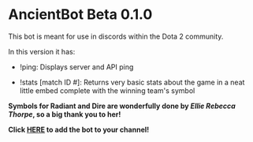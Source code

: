 <h1>AncientBot Beta 0.1.0</h1>

This bot is meant for use in discords within the Dota 2 community.

In this version it has:

* !ping: Displays server and API ping

* !stats [match ID #]: Returns very basic stats about the game in a neat little embed complete with the winning team's symbol



**Symbols for Radiant and Dire are wonderfully done by _Ellie Rebecca Thorpe_, so a big thank you to her!**

**Click [HERE](http://bit.ly/getAncient) to add the bot to your channel!**
